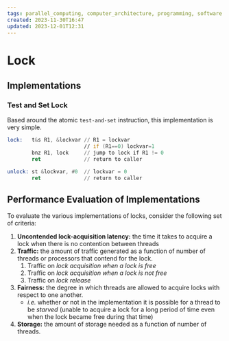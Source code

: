 ```yaml
---
tags: parallel_computing, computer_architecture, programming, software
created: 2023-11-30T16:47
updated: 2023-12-01T12:31
---
```


# Lock

## Implementations

### Test and Set Lock

Based around the atomic `test-and-set` instruction, this implementation is very simple.

```asm
lock:   t&s R1, &lockvar // R1 = lockvar
                         // if (R1==0) lockvar=1
        bnz R1, lock     // jump to lock if R1 != 0
        ret              // return to caller

unlock: st &lockvar, #0  // lockvar = 0
        ret              // return to caller
```

## Performance Evaluation of Implementations

To evaluate the various implementations of locks, consider the following set of criteria:

1. **Uncontended lock-acquisition latency:** the time it takes to acquire a lock when there is no contention between threads
2. **Traffic:** the amount of traffic generated as a function of number of threads or processors that contend for the lock.
    1. Traffic on _lock acquisition when a lock is free_
    2. Traffic on _lock acquisition when a lock is not free_
    3. Traffic on _lock release_
3. **Fairness:** the degree in which threads are allowed to acquire locks with respect to one another.
    - _i.e._ whether or not in the implementation it is possible for a thread to be _starved_ (unable to acquire a lock for a long period of time even when the lock became free during that time)
4. **Storage:** the amount of storage needed as a function of number of threads.
